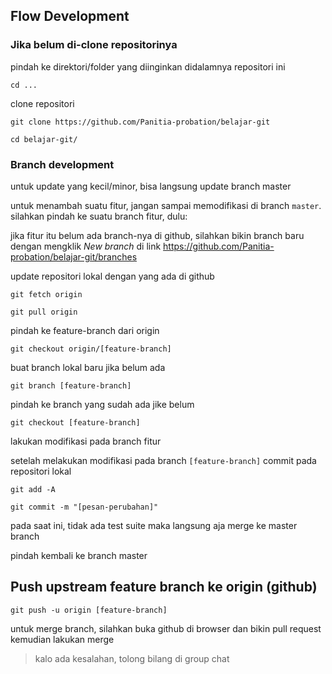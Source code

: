 ## Flow Development

### Jika belum di-clone repositorinya

pindah ke direktori/folder yang diinginkan didalamnya repositori ini 

`cd ...`

clone repositori

`git clone https://github.com/Panitia-probation/belajar-git`

`cd belajar-git/`

### Branch development

untuk update yang kecil/minor, bisa langsung update branch master

untuk menambah suatu fitur, jangan sampai memodifikasi di branch `master`. silahkan pindah ke suatu branch fitur, dulu:

jika fitur itu belum ada branch-nya di github, silahkan bikin branch baru dengan mengklik _New branch_ di link https://github.com/Panitia-probation/belajar-git/branches

update repositori lokal dengan yang ada di github 

`git fetch origin`

`git pull origin`

pindah ke feature-branch dari origin

`git checkout origin/[feature-branch]`

buat branch lokal baru jika belum ada

`git branch [feature-branch]`

pindah ke branch yang sudah ada jike belum

`git checkout [feature-branch]`

lakukan modifikasi pada branch fitur

setelah melakukan modifikasi pada branch `[feature-branch]` commit pada repositori lokal

`git add -A`

`git commit -m "[pesan-perubahan]"`

pada saat ini, tidak ada test suite maka langsung aja merge ke master branch

pindah kembali ke branch master

## Push upstream feature branch ke origin (github)

`git push -u origin [feature-branch]`

untuk merge branch, silahkan buka github di browser dan bikin pull request kemudian lakukan merge

> kalo ada kesalahan, tolong bilang di group chat
